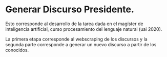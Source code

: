 # Generar Discurso Presidente.
Esto corresponde al desarrollo de la tarea dada en el magíster de inteligencia artificial, curso procesamiento del lenguaje natural (uai 2020).

La primera etapa corresponde al webscraping de los discursos y la segunda parte corresponde a generar un nuevo discurso a partir de los conocidos.
